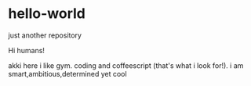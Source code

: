 # hello-world
just another repository

Hi humans!

akki here i like gym. coding and coffeescript (that's what i look for!).
i am smart,ambitious,determined yet cool 
